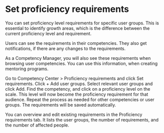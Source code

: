 # Set proficiency requirements

<show-structure for="chapter" depth="2"/>

You can set proficiency level requirements for specific user groups.
This is essential to identify growth areas, which is the difference between the current proficiency level and requirement.

Users can see the requirements in their competencies. They also get notifications, if there are any changes to the requirements. 

As a Competency Manager, you will also see these requirements when browsing user competencies. You can use this information, 
when creating mentoring programs.  

<procedure title="Set proficiency requirements" id="set_proficiency_requirements">
<step>Go to <ui-path>Competency Center > Proficiency requirements</ui-path> and click <control>Set requirements</control>.
</step>
<step>Click <control>+ Add user groups</control>. Select relevant user groups and click <control>Add</control>. 
</step>
<step>Find the competency, and click on a proficiency level on the scale. 
This level will now become the proficiency requirement for that audience.</step>
<step>Repeat the process as needed for other competencies or user groups. The requirements will be saved automatically.</step>
</procedure>

You can overview and edit existing requirements in the <control>Proficiency requirements</control> tab.
It lists the user groups, the number of requirements, and the number of affected people.